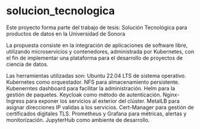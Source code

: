 # solucion_tecnologica
Este proyecto forma parte del trabajo de tesis: Solución Tecnológica para productos de datos en la Universidad de Sonora

La propuesta consiste en la integración de aplicaciones de software libre, utilizando microservicios y contenedores, administrada por Kubernetes, con el fin de implementar una plataforma para
el desarrollo de proyectos de ciencia de datos.

Las herramientas utilizadas son:
Ubuntu 22.04 LTS de sistema operativo.
Kubernetes como orquestador.
NFS para almacenamiento persistente.
Kubenerntes dashboard para facilitar la administración.
Helm para la gestión de paquetes.
Keycloak como método de autenticación.
Nginx-Ingress para exponer los servicios al exterior del clúster.
MetalLB para asignar direcciones IP validas a los servicios.
Cert-Manager para gestión de certificados digitales TLS.
Prometheus y Grafana para métricas, alertas y monitorización.
JupyterHub como ambiente de desarrollo.

